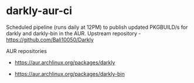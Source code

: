 # darkly-aur-ci

Scheduled pipeline (runs daily at 12PM) to publish updated PKGBUILD/s for darkly and darkly-bin in the AUR.
Upstream repository - https://github.com/Bali10050/Darkly

AUR repositories

- https://aur.archlinux.org/packages/darkly

- https://aur.archlinux.org/packages/darkly-bin
